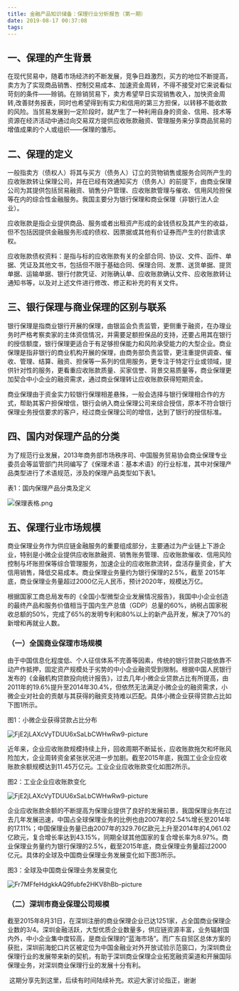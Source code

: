```yaml
---
title: 金融产品知识储备：保理行业分析报告（第一期）
date: 2019-08-17 00:37:08
tags:
---
```


## **一、保理的产生背景** 

​       在现代贸易中，随着市场经济的不断发展，竞争日趋激烈，买方的地位不断提高，卖方为了实现商品销售、控制交易成本、加速资金周转，不得不接受对它来说看似苛刻的条件——赊销。在赊销贸易下，卖方希望早日实现销售收入，加快资金周转,改善财务报表，同时也希望得到有实力和信用的第三方担保，以转移不能收款的风险。当贸易发展到一定阶段时，就产生了一种利用自身的资金、信用、技术等资源在经济活动中通过向交易双方提供应收账款融资、管理服务来分享商品贸易的增值成果的个人或组织——保理的雏形。

## **二、保理的定义**

​      一般指卖方（债权人）将其与买方（债务人）订立的货物销售或服务合同所产生的应收账款转让保理公司，并在已经有效通知买方（债务人）的前提下，由商业保理公司为其提供包括贸易融资、销售分户管理、应收账款管理与催收、信用风险担保等在内的综合性金融服务。我国主要分为银行保理和商业保理（非银行法人企业）。

​      应收账款是指企业提供商品、服务或者出租资产形成的金钱债权及其产生的收益，但不包括因提供金融服务形成的债权、因票据或其他有价证券而产生的付款请求权。

​      应收账款债权资料：是指与标的应收账款有关的全部合同、协议、文件、函件、单据、凭证及其他文书，包括但不限于基础合同、保理合同、发票、送货单据、提货单据、运输单据、银行付款凭证、对账确认单、应收账款确认文件、应收账款转让通知书等，以及对上述文件进行修改、修正和补充的有关文件。

## **三、银行保理与商业保理的区别与联系**

​      银行保理是指商业银行开展的保理，由银监会负责监管，更侧重于融资，在办理业务时严格考察卖家的主体资信情况，并需要足额担保品的支持，还要占用其在银行的授信额度，银行保理更适合于有足够担保能力和风险承受能力的大型企业。商业保理是指非银行的商业机构开展的保理，由商务部负责监管，更注重提供调查、催收、管理、结算、融资、担保等一系列的信用服务，更专注于特定行业或领域，提供针对性的服务，更看重应收账款质量、买家信誉、背景交易质量等，商业保理更加契合中小企业的融资需求，通过商业保理转让应收账款获得短期资金。

​      商业保理由于资金实力较银行保理相差悬殊，一般会选择与银行保理相合作的方式，帮助其客户担保增信，银行会纳入商业保理公司来综合授信，原本不符合银行保理业务授信要求的客户，经过商业保理公司的增信，达到了银行的授信标准。

## **四、国内对保理产品的分类**

​      为了规范行业发展，2013年商务部市场秩序司、中国服务贸易协会商业保理专业委员会等监管部门共同编写了《保理术语：基本术语》的行业标准，其中对保理产品类型进行了术语规范，涉及的保理产品类型如下表1。

表1：国内保理产品分类及定义

![保理表格.png](http://img.pmcaff.com/FoIgwSUdQcLXTlvgZ4KIJ__KfgdX-picture)

## **五、保理行业市场规模**

​       商业保理业务作为供应链金融服务的重要组成部分，主要通过为产业链上下游企业，特别是小微企业提供应收账款融资、销售账务管理、应收账款催收、信用风险控制与坏账担保等综合管理服务，加速企业的应收账款流转，盘活存量资金，扩大信用销售，降低交易成本。商业保理业务量约为银行保理的2.5%，截至 2015年底，商业保理业务量超过2000亿元人民币，预计2020年，规模达万亿。

​      根据国家工商总局发布的《全国小型微型企业发展情况报告》，我国中小企业创造的最终产品和服务价值相当于国内生产总值（GDP）总量的60%，纳税占国家税收总额的50%，完成了65%的发明专利和80%以上的新产品开发，解决了70%的新增和再就业人数。

### （一）全国商业保理市场规模

​      由于中国信息化程度低、个人征信体系不完善等因素，传统的银行贷款只能依靠不动产作抵押，固定资产规模处于劣势的中小企业融资受到限制。根据中国人民银行发布的《金融机构贷款投向统计报告》，过去几年小微企业贷款占比有所提高，由2011年的19.6%提升至2014年30.4%，但依然无法满足小微企业的融资需求，小微企业对社会的贡献与其获得的融资支持难以匹配。具体小微企业获得贷款占比如下图1所示。

图1：小微企业获得贷款占比分布

![FjE2jLAXcVyTDUU6xSaLbCWHwRw9-picture](http://img.pmcaff.com/FjE2jLAXcVyTDUU6xSaLbCWHwRw9-picture)  

​      近年来，企业应收账款规模持续上升，回收周期不断延长，应收账款拖欠和坏账风险加大，企业周转资金紧张状况进一步加剧。截至2015年底，我国工业企业应收账款余额规模达到11.45万亿元。工业企业应收账款变化如图2所示。

图2：工业企业应收账款变化

![FjE2jLAXcVyTDUU6xSaLbCWHwRw9-picture](http://img.pmcaff.com/FjE2jLAXcVyTDUU6xSaLbCWHwRw9-picture)

​      企业应收账款余额的不断提高为保理业提供了良好的发展前景，我国保理业务在过去几年发展迅速，中国占全球保理业务的比例也由2007年的2.54%增长至2014年的17.11%；中国保理业务量已由2007年的329.76亿欧元上升至2014年的4,061.02亿欧元，复合增长率达到43.15%，同期全球其他国家的复合增长率为8.97%。商业保理业务量约为银行保理的2.5%，截至2015年底，商业保理业务量超过2000亿元。具体的全球及中国商业保理业务发展变化如下图3所示。

图3：全球及中国商业保理业务发展变化

![Fr7MFfeHdgkkAQ9fubfe2HKV8hBb-picture](http://img.pmcaff.com/Fr7MFfeHdgkkAQ9fubfe2HKV8hBb-picture)

### （二）深圳市商业保理公司规模

​        截至2015年8月31日，在深圳注册的商业保理企业已达1251家，占全国商业保理企业数的3/4。深圳金融活跃，大型优质企业数量多，供应链资源丰富，业务辐射国内外，中小企业集中度较高，是商业保理的“蓝海市场”。而广东自贸区总体方案的获批，深圳前海蛇口片区被定位为中国金融业对外开放试验示范窗口，为深圳商业保理行业的发展带来新的契机，有助于深圳商业保理企业拓宽融资渠道和开展国际保理业务，对深圳商业保理行业的发展十分有利。



​        这期分享先到这里，后续有时间陆续补充。欢迎大家讨论指正，谢谢